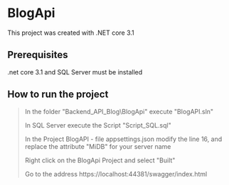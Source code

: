 # BlogApi 
This project was created with .NET core 3.1

## Prerequisites
.net core 3.1 and SQL Server must be installed

## How to run the project

> In the folder "Backend_API_Blog\BlogApi" execute "BlogAPI.sln" 
>
> In SQL Server execute the Script "Script_SQL.sql"
>
> In the Project BlogAPI - file appsettings.json modify the line 16, and replace the attribute "MiDB" for your server name
>
> Right click on the BlogApi Project and select "Built"
>
> Go to the address https://localhost:44381/swagger/index.html
